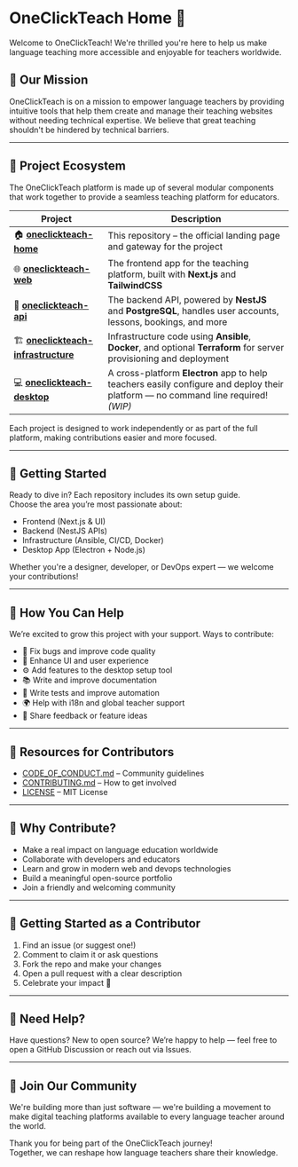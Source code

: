 # OneClickTeach Home 🌟

Welcome to OneClickTeach! We're thrilled you're here to help us make language teaching more accessible and enjoyable for teachers worldwide.

## 🎯 Our Mission

OneClickTeach is on a mission to empower language teachers by providing intuitive tools that help them create and manage their teaching websites without needing technical expertise. We believe that great teaching shouldn't be hindered by technical barriers.

---

## 🧩 Project Ecosystem

The OneClickTeach platform is made up of several modular components that work together to provide a seamless teaching platform for educators.

| Project | Description |
|--------|-------------|
| 🏠 [**oneclickteach-home**](https://github.com/oneclickteach/oneclickteach-home) | This repository – the official landing page and gateway for the project |
| 🌐 [**oneclickteach-web**](https://github.com/oneclickteach/oneclickteach-web) | The frontend app for the teaching platform, built with **Next.js** and **TailwindCSS** |
| 🔧 [**oneclickteach-api**](https://github.com/oneclickteach/oneclickteach-api) | The backend API, powered by **NestJS** and **PostgreSQL**, handles user accounts, lessons, bookings, and more |
| 🏗️ [**oneclickteach-infrastructure**](https://github.com/oneclickteach/oneclickteach-infrastructure) | Infrastructure code using **Ansible**, **Docker**, and optional **Terraform** for server provisioning and deployment |
| 💻 [**oneclickteach-desktop**](https://github.com/oneclickteach/oneclickteach-desktop) | A cross-platform **Electron** app to help teachers easily configure and deploy their platform — no command line required! *(WIP)*

Each project is designed to work independently or as part of the full platform, making contributions easier and more focused.

---

## 🚀 Getting Started

Ready to dive in? Each repository includes its own setup guide.  
Choose the area you’re most passionate about:

- Frontend (Next.js & UI)
- Backend (NestJS APIs)
- Infrastructure (Ansible, CI/CD, Docker)
- Desktop App (Electron + Node.js)

Whether you're a designer, developer, or DevOps expert — we welcome your contributions!

---

## 🤝 How You Can Help

We’re excited to grow this project with your support. Ways to contribute:

- 🐛 Fix bugs and improve code quality
- 🎨 Enhance UI and user experience
- ⚙️ Add features to the desktop setup tool
- 📚 Write and improve documentation
- 🧪 Write tests and improve automation
- 🌍 Help with i18n and global teacher support
- 📢 Share feedback or feature ideas

---

## 📖 Resources for Contributors

- [CODE_OF_CONDUCT.md](./CODE_OF_CONDUCT.md) – Community guidelines
- [CONTRIBUTING.md](./CONTRIBUTING.md) – How to get involved
- [LICENSE](./LICENSE) – MIT License

---

## 🎉 Why Contribute?

- Make a real impact on language education worldwide
- Collaborate with developers and educators
- Learn and grow in modern web and devops technologies
- Build a meaningful open-source portfolio
- Join a friendly and welcoming community

---

## 🙌 Getting Started as a Contributor

1. Find an issue (or suggest one!)
2. Comment to claim it or ask questions
3. Fork the repo and make your changes
4. Open a pull request with a clear description
5. Celebrate your impact 🎉

---

## 📢 Need Help?

Have questions? New to open source? We’re happy to help — feel free to open a GitHub Discussion or reach out via Issues.

---

## 🌟 Join Our Community

We're building more than just software — we're building a movement to make digital teaching platforms available to every language teacher around the world.  

Thank you for being part of the OneClickTeach journey!  
Together, we can reshape how language teachers share their knowledge.
